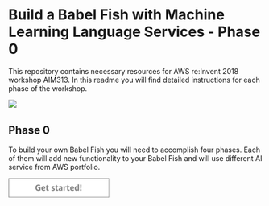 Build a Babel Fish with Machine Learning Language Services - Phase 0
=========================================

This repository contains necessary resources for AWS re:Invent 2018 workshop AIM313. In this readme you will find detailed instructions for each phase of the workshop.

<img src="../../../../img/flow0.png" />


Phase 0
-----

To build your own Babel Fish you will need to accomplish four phases. Each of them will add new functionality to your Babel Fish and will use different AI service from AWS portfolio.

<a href="./instructions/phase1/README.md"><img src="/img/button1.png" width="200"></a>
